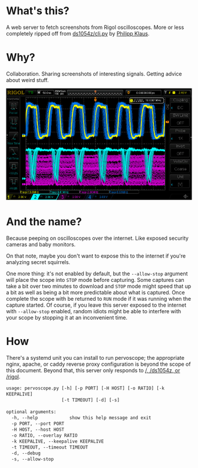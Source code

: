 # What's this?

A web server to fetch screenshots from Rigol oscilloscopes.
More or less completely ripped off from [ds1054z/cli.py](https://github.com/pklaus/ds1054z/blob/master/ds1054z/cli.py)
by [Philipp Klaus](https://github.com/pklaus/ds1054z/).

# Why?

Collaboration. Sharing screenshots of interesting signals. Getting advice about weird stuff.

![Screenshot](https://raw.githubusercontent.com/ckuethe/pervoscope/main/ds1054z_screenshot.jpg)


# And the name?

Because peeping on oscilloscopes over the internet. Like exposed security cameras and baby monitors.

On that note, maybe you don't want to expose this to the internet if you're analyzing secret squirrels.

One more thing: it's not enabled by default, but the `--allow-stop` argument will place the scope into
`STOP` mode before capturing. Some captures can take a bit over two minutes to download and `STOP` mode
might speed that up a bit as well as being a bit more predictable about what is captured. Once complete
the scope with be returned to `RUN` mode if it was running when the capture started. Of course, if you
leave this server exposed to the internet with `--allow-stop` enabled, random idiots might be able to
interfere with your scope by stopping it at an inconvenient time.

# How

There's a systemd unit you can install to run pervoscope; the appropriate nginx, apache, or caddy
reverse proxy configuration is beyond the scope of this document. Beyond that, this server only
responds to [/, /ds1054z, or /rigol](blob/main/pervoscope.py#L104).

```
usage: pervoscope.py [-h] [-p PORT] [-H HOST] [-o RATIO] [-k KEEPALIVE]
                     [-t TIMEOUT] [-d] [-s]

optional arguments:
  -h, --help            show this help message and exit
  -p PORT, --port PORT
  -H HOST, --host HOST
  -o RATIO, --overlay RATIO
  -k KEEPALIVE, --keepalive KEEPALIVE
  -t TIMEOUT, --timeout TIMEOUT
  -d, --debug
  -s, --allow-stop
```
